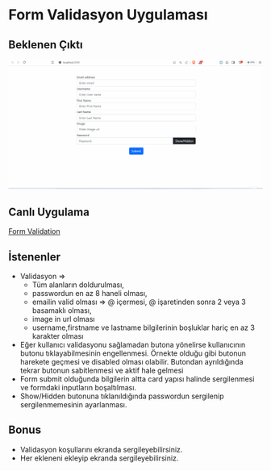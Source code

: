 # Form Validasyon Uygulaması

## Beklenen Çıktı
![ass](./ass5.gif)

## Canlı Uygulama

[Form Validation](https://form-validation-ass5.vercel.app/)

## İstenenler

- Validasyon => 
    - Tüm alanların doldurulması, 
    - passwordun en az 8 haneli olması, 
    - emailin valid olması => @ içermesi, @ işaretinden sonra 2 veya 3 basamaklı olması, 
    - image in url olması
    - username,firstname ve lastname bilgilerinin boşluklar hariç en az 3 karakter olması
- Eğer kullanıcı validasyonu sağlamadan butona yönelirse kullanıcının butonu tıklayabilmesinin engellenmesi. Örnekte olduğu gibi butonun harekete geçmesi ve disabled olması olabilir. Butondan ayrıldığında tekrar butonun sabitlenmesi ve aktif hale gelmesi
- Form submit olduğunda bilgilerin altta card yapısı halinde sergilenmesi ve formdaki inputların boşaltılması.
- Show/Hidden butonuna tıklanıldığında passwordun sergilenip sergilenmemesinin ayarlanması.

## Bonus 
- Validasyon koşullarını ekranda sergileyebilirsiniz. 
- Her ekleneni ekleyip ekranda sergileyebilirsiniz.